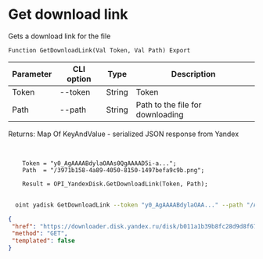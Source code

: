 ﻿---
sidebar_position: 6
---

# Get download link
 Gets a download link for the file



`Function GetDownloadLink(Val Token, Val Path) Export`

  | Parameter | CLI option | Type | Description |
  |-|-|-|-|
  | Token | --token | String | Token |
  | Path | --path | String | Path to the file for downloading |

  
  Returns:  Map Of KeyAndValue - serialized JSON response from Yandex

<br/>




```bsl title="Code example"
    Token = "y0_AgAAAABdylaOAAs0QgAAAAD5i-a...";
    Path  = "/3971b158-4a89-4050-8150-1497befa9c9b.png";

    Result = OPI_YandexDisk.GetDownloadLink(Token, Path);
```



```sh title="CLI command example"
    
  oint yadisk GetDownloadLink --token "y0_AgAAAABdylaOAA..." --path "/Alpaca.png"

```

```json title="Result"
{
 "href": "https://downloader.disk.yandex.ru/disk/b011a1b39b8fc28d9d8f678e0f0e1a8f83616cd74b0acf3d4f4fba8863bb2e82/67065663/gwThwhLBKYvLhQCNnqAHikawF6ofeh69S2Q-9g1T5IGPQ-vmmg5ho0UNlym1cYvMYt55yWUwrNHLEwnJN27VGg%3D%3D?uid=1573541518&filename=b7cc5558-c4bc-4a1f-a2b9-0c087ad7c73d.png&disposition=attachment&hash=&limit=0&content_type=multipart&owner_uid=1573541518&fsize=2114023&hid=03d7263840468e281bd0b238a26e7d0d&media_type=image&tknv=v2&etag=9e0176f87f6565a22f78e0f9b39a4d78",
 "method": "GET",
 "templated": false
}
```
